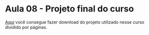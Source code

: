 # Aula 08 - Projeto final do curso

[Aqui](https://www.figma.com/community/file/1078520536428390189) você consegue fazer download do projeto utilizado nesse curso dividido por páginas.